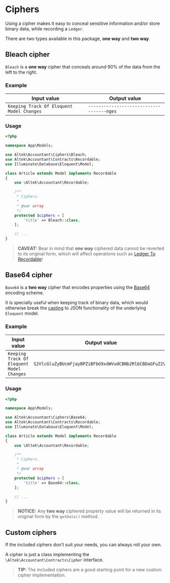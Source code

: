 # Ciphers
Using a cipher makes it easy to conceal sensitive information and/or store binary data, while recording a `Ledger`.

There are two types available in this package, **one way** and **two way**.

## Bleach cipher
`Bleach` is a **one way** cipher that conceals around 90% of the data from the left to the right.

### Example
Input value                               | Output value
------------------------------------------|------------------------------------------
`Keeping Track Of Eloquent Model Changes` | `-----------------------------------nges`

### Usage
```php
<?php

namespace App\Models;

use Altek\Accountant\Ciphers\Bleach;
use Altek\Accountant\Contracts\Recordable;
use Illuminate\Database\Eloquent\Model;

class Article extends Model implements Recordable
{
    use \Altek\Accountant\Recordable;

    /**
     * Ciphers.
     *
     * @var array
     */
    protected $ciphers = [
        'title' => Bleach::class,
    ];

    // ...
}
```

> **CAVEAT:** Bear in mind that **one way** ciphered data cannot be reverted to its original form, which will affect operations such as [Ledger To Recordable](ledger-to-recordable.md)!

## Base64 cipher
`Base64` is a **two way** cipher that encodes properties using the [Base64](https://en.wikipedia.org/wiki/Base64) encoding scheme.

It is specially useful when keeping track of binary data, which would otherwise break the [casting](https://laravel.com/docs/5.7/eloquent-mutators#array-and-json-casting) to JSON functionality of the underlying `Eloquent` model.

### Example
Input value                               | Output value
------------------------------------------|------------------------------------------
`Keeping Track Of Eloquent Model Changes` | `S2VlcGluZyBUcmFjayBPZiBFbG9xdWVudCBNb2RlbCBDaGFuZ2Vz`

### Usage
```php
<?php

namespace App\Models;

use Altek\Accountant\Ciphers\Base64;
use Altek\Accountant\Contracts\Recordable;
use Illuminate\Database\Eloquent\Model;

class Article extends Model implements Recordable
{
    use \Altek\Accountant\Recordable;

    /**
     * Ciphers.
     *
     * @var array
     */
    protected $ciphers = [
        'title' => Base64::class,
    ];

    // ...
}
```

> **NOTICE:** Any **two way** ciphered property value will be returned in its original form by the `getData()` method.

## Custom ciphers
If the included ciphers don't suit your needs, you can always roll your own.

A cipher is just a class implementing the `\Altek\Accountant\Contracts\Cipher` interface.

> **TIP:** The included ciphers are a good starting point for a new custom cipher implementation.
